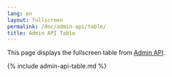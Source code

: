 ```yaml
---
lang: en
layout: fullscreen
permalink: /doc/admin-api/table/
title: Admin API Table
---
```


This page displays the fullscreen table from [Admin API](/doc/admin-api/).

{% include admin-api-table.md %}

